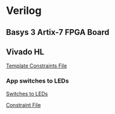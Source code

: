 # Verilog
## Basys 3 Artix-7 FPGA Board

## Vivado HL
[Template Constraints File](https://github.com/trigomargarida/digitalsystems/blob/master/constraints_file)
### App switches to LEDs
[Switches to LEDs](https://github.com/trigomargarida/digitalsystems/blob/master/app_switches_to_LEDs) <p></p>
[Constraint File](https://github.com/trigomargarida/digitalsystems/blob/master/app_switches_to_LEDs.xdc)
